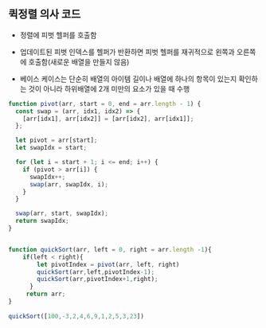 ## 퀵정렬 의사 코드

- 정렬에 피벗 헬퍼를 호출함

- 업데이트된 피벗 인덱스를 헬퍼가 반환하면 피벗 헬퍼를 재귀적으로 왼쪽과 오른쪽에 호출함(새로운 배열을 만들지 않음)

- 베이스 케이스는 단순히 배열의 아이템 길이나 배열에 하나의 항목이 있는지 확인하는 것이 아니라 하위배열에 2개 미만의 요소가 있을 때 수행

```js
function pivot(arr, start = 0, end = arr.length - 1) {
  const swap = (arr, idx1, idx2) => {
    [arr[idx1], arr[idx2]] = [arr[idx2], arr[idx1]];
  };

  let pivot = arr[start];
  let swapIdx = start;

  for (let i = start + 1; i <= end; i++) {
    if (pivot > arr[i]) {
      swapIdx++;
      swap(arr, swapIdx, i);
    }
  }

  swap(arr, start, swapIdx);
  return swapIdx;
}


function quickSort(arr, left = 0, right = arr.length -1){
    if(left < right){
        let pivotIndex = pivot(arr, left, right)
        quickSort(arr,left,pivotIndex-1);
        quickSort(arr,pivotIndex+1,right);
      }
     return arr;
} 
           
quickSort([100,-3,2,4,6,9,1,2,5,3,23])
```